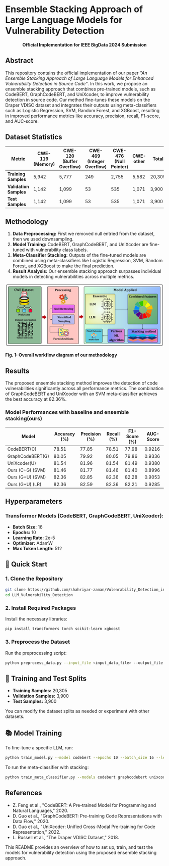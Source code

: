 
# Ensemble Stacking Approach of Large Language Models for Vulnerability Detection

<p align="center"> <strong>Official Implementation for IEEE BigData 2024 Submission</strong> </p>

## Abstract
This repository contains the official implementation of our paper *"An Ensemble Stacking Approach of Large Language Models for Enhanced Vulnerability Detection in Source Code"*. In this work, we propose an ensemble stacking approach that combines pre-trained models, such as CodeBERT, GraphCodeBERT, and UniXcoder, to improve vulnerability detection in source code. Our method fine-tunes these models on the Draper VDISC dataset and integrates their outputs using meta-classifiers such as Logistic Regression, SVM, Random Forest, and XGBoost, resulting in improved performance metrics like accuracy, precision, recall, F1-score, and AUC-score.

## Dataset Statistics
| Metric | CWE-119 (Memory) | CWE-120 (Buffer Overflow) | CWE-469 (Integer Overflow) | CWE-476 (Null Pointer) | CWE-other | Total |
|--------|------------------|---------------------------|----------------------------|-------------------------|-----------|-------|
| **Training Samples**   | 5,942  | 5,777  | 249   | 2,755  | 5,582  | 20,305 |
| **Validation Samples** | 1,142  | 1,099  | 53    | 535    | 1,071  | 3,900  |
| **Test Samples**       | 1,142  | 1,099  | 53    | 535    | 1,071  | 3,900  |



## Methodology
1. **Data Preprocessing:** First we removed null entried from the dataset, then we used downsampling.
2. **Model Training:** CodeBERT, GraphCodeBERT, and UniXcoder are fine-tuned with vulnerability class labels.
3. **Meta-Classifier Stacking:** Outputs of the fine-tuned models are combined using meta-classifiers like Logistic Regression, SVM, Random Forest, and XGBoost to make the final prediction.
4. **Result Analysis:** Our ensemble stacking approach surpasses individual models in detecting vulnerabilities across multiple metrics.

![image](https://github.com/shahriyar-zaman/Vulenrability_Detection_in_Source_Code/blob/ba71f069da6e411992f1d47b3f83a38b8b04a451/Figures/vulnerability_methodology_figure.jpg)

**Fig. 1: Overall workflow diagram of our methodology**

## Results
The proposed ensemble stacking method improves the detection of code vulnerabilities significantly across all performance metrics. The combination of GraphCodeBERT and UniXcoder with an SVM meta-classifier achieves the best accuracy at 82.36%.

### Model Performances with baseline and ensemble stacking(ours)

| Model                       | Accuracy (%) | Precision (%) | Recall (%) | F1-Score (%) | AUC-Score |
|-----------------------------|--------------|---------------|------------|--------------|-----------|
| CodeBERT(C)                  | 78.51        | 77.85         | 78.51      | 77.98        | 0.9216    |
| GraphCodeBERT(G)                | 80.05        | 79.92         | 80.05      | 79.86        | 0.9336    |
| UniXcoder(U)                   | 81.54        | 81.96         | 81.54      | 81.49        | 0.9380    |
| Ours (C+G) (SVM)             | 81.46        | 81.77         | 81.46      | 81.40        | 0.8996    |
| Ours (G+U) (SVM)             | 82.36        | 82.85         | 82.36      | 82.28        | 0.9053    |
| Ours (G+U) (LR)              | 82.36        | 82.59         | 82.36      | 82.21        | 0.9285    |

## Hyperparameters
### Transformer Models (CodeBERT, GraphCodeBERT, UniXcoder):
- **Batch Size:** 16
- **Epochs:** 10
- **Learning Rate:** 2e-5
- **Optimizer:** AdamW
- **Max Token Length:** 512

## 🚀 Quick Start

### 1. Clone the Repository
```bash
git clone https://github.com/shahriyar-zaman/Vulenrability_Detection_in_Source_Code.git
cd LLM_Vulnerability_Detection
```

### 2. Install Required Packages
Install the necessary libraries:
```bash
pip install transformers torch scikit-learn xgboost
```

### 3. Preprocess the Dataset
Run the preprocessing script:
```bash
python preprocess_data.py --input_file <input_data_file> --output_file <output_data_file>
```

## 🧪 Training and Test Splits
- **Training Samples:** 20,305
- **Validation Samples:** 3,900
- **Test Samples:** 3,900

You can modify the dataset splits as needed or experiment with other datasets.

## 📚 Model Training
To fine-tune a specific LLM, run:
```bash
python train_model.py --model codebert --epochs 10 --batch_size 16 --learning_rate 2e-5
```

To run the meta-classifier with stacking:
```bash
python train_meta_classifier.py --models codebert graphcodebert unixcoder --meta_classifier svm
```

## References
- Z. Feng et al., "CodeBERT: A Pre-trained Model for Programming and Natural Languages," 2020.
- D. Guo et al., "GraphCodeBERT: Pre-training Code Representations with Data Flow," 2020.
- D. Guo et al., "UniXcoder: Unified Cross-Modal Pre-training for Code Representation," 2022.
- L. Russell et al., "The Draper VDISC Dataset," 2018.

This README provides an overview of how to set up, train, and test the models for vulnerability detection using the proposed ensemble stacking approach.

